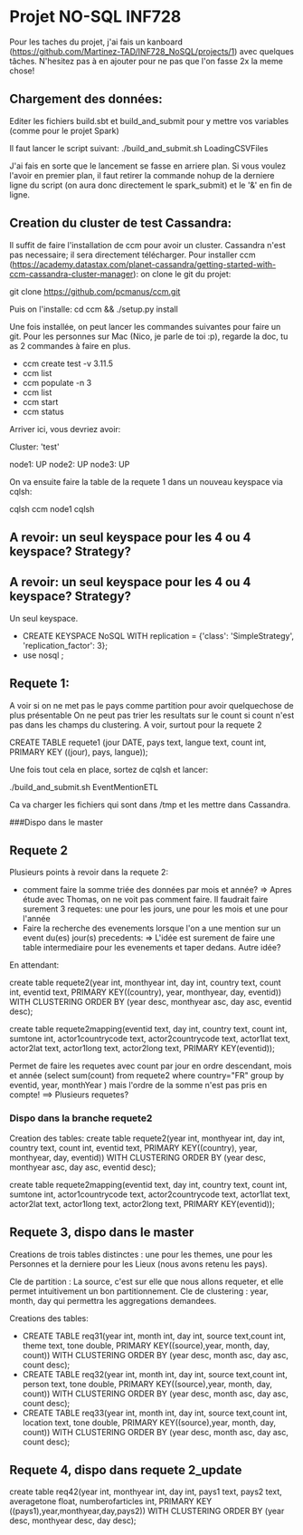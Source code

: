# Projet NO-SQL INF728

Pour les taches du projet, j'ai fais un kanboard (https://github.com/Martinez-TAD/INF728_NoSQL/projects/1) avec quelques tâches.
N'hesitez pas à en ajouter pour ne pas que l'on fasse 2x la meme chose!


## Chargement des données:
Editer les fichiers build.sbt et build_and_submit pour y mettre vos variables (comme pour le projet Spark)

Il faut lancer le script suivant:
./build_and_submit.sh LoadingCSVFiles

J'ai fais en sorte que le lancement se fasse en arriere plan. Si vous voulez l'avoir en premier plan, il faut retirer la commande nohup de la derniere ligne du script (on aura donc directement le spark_submit) et le '&' en fin de ligne.

## Creation du cluster de test Cassandra:
Il suffit de faire l'installation de ccm pour avoir un cluster. Cassandra n'est pas necessaire; il sera directement télécharger.
Pour installer ccm (https://academy.datastax.com/planet-cassandra/getting-started-with-ccm-cassandra-cluster-manager):
on clone le git du projet:

git clone https://github.com/pcmanus/ccm.git

Puis on l'installe:
cd ccm && ./setup.py install


Une fois installée, on peut lancer les commandes suivantes pour faire un git. Pour les personnes sur Mac (Nico, je parle de toi :p), regarde la doc, tu as 2 commandes à faire en plus.

* ccm create test -v 3.11.5
* ccm list
* ccm populate -n 3
* ccm list
* ccm start
* ccm status

Arriver ici, vous devriez avoir:

Cluster: 'test'

node1: UP
node2: UP
node3: UP

On va ensuite faire la table de la requete 1 dans un nouveau keyspace via cqlsh:

cqlsh
ccm node1 cqlsh

## A revoir: un seul keyspace pour les 4 ou 4 keyspace? Strategy? 

## A revoir: un seul keyspace pour les 4 ou 4 keyspace? Strategy? 

Un seul keyspace.


* CREATE KEYSPACE NoSQL WITH replication = {'class': 'SimpleStrategy', 'replication_factor': 3};
* use nosql ;

## Requete 1:
A voir si on ne met pas le pays comme partition pour avoir quelquechose de plus présentable
On ne peut pas trier les resultats sur le count si count n'est pas dans les champs du clustering. A voir, surtout pour la requete 2

CREATE TABLE requete1 (jour DATE, pays text, langue text, count int, PRIMARY KEY ((jour), pays, langue));

Une fois tout cela en place, sortez de cqlsh et lancer:

./build_and_submit.sh EventMentionETL

Ca va charger les fichiers qui sont dans /tmp et les mettre dans Cassandra.

###Dispo dans le master

## Requete 2
Plusieurs points à revoir dans la requete 2:
 - comment faire la somme triée des données par mois et année?
   => Apres étude avec Thomas, on ne voit pas comment faire. 
   Il faudrait faire surement 3 requetes: une pour les jours, une pour les mois et une pour l'année
 - Faire la recherche des evenements lorsque l'on a une mention sur un event du(es)  jour(s) precedents:
   => L'idée est surement de faire une table intermediaire pour les evenements et taper dedans. Autre idée?

En attendant:


create table requete2(year int, monthyear int, day int, country text, count int, eventid text, PRIMARY KEY((country), year, monthyear, day, eventid)) WITH CLUSTERING ORDER BY (year desc, monthyear asc, day asc, eventid desc);

create table requete2mapping(eventid text, day int, country text, count int, sumtone int, actor1countrycode text, actor2countrycode text, actor1lat text, actor2lat text, actor1long text, actor2long text, PRIMARY KEY(eventid));  


Permet de faire les requetes avec count par jour en ordre descendant, mois et année (select sum(count) from requete2 where country="FR" group by eventid, year, monthYear ) mais l'ordre de la somme n'est pas pris en compte!
==> Plusieurs requetes?

### Dispo dans la branche requete2

Creation des tables:
create table requete2(year int, monthyear int, day int, country text, count int, eventid text, PRIMARY KEY((country), year, monthyear, day, eventid)) WITH CLUSTERING ORDER BY (year desc, monthyear asc, day asc, eventid desc);

create table requete2mapping(eventid text, day int, country text, count int, sumtone int, actor1countrycode text, actor2countrycode text, actor1lat text, actor2lat text, actor1long text, actor2long text, PRIMARY KEY(eventid));  


## Requete 3, dispo dans le master
 Creations de trois tables distinctes : une pour les themes, une pour les Personnes et la derniere pour les Lieux (nous avons retenu les pays).
 
 Cle de partition : La source, c'est sur elle que nous allons requeter, et elle permet intuitivement un bon partitionnement.
 Cle de clustering : year, month, day qui permettra les aggregations demandees.
 
 Creations des tables:
- CREATE TABLE req31(year int, month int, day int, source text,count int, theme text, tone double, PRIMARY KEY((source),year, month, day, count)) WITH CLUSTERING ORDER BY (year desc, month asc, day asc, count desc);
- CREATE TABLE req32(year int, month int, day int, source text,count int, person text, tone double, PRIMARY KEY((source),year, month, day, count)) WITH CLUSTERING ORDER BY (year desc, month asc, day asc, count desc);
- CREATE TABLE req33(year int, month int, day int, source text,count int, location text, tone double, PRIMARY KEY((source),year, month, day, count)) WITH CLUSTERING ORDER BY (year desc, month asc, day asc, count desc);

## Requete 4, dispo dans requete 2_update
create table req42(year int, monthyear int, day int, pays1 text, pays2 text, averagetone float, numberofarticles int, PRIMARY KEY ((pays1),year,monthyear,day,pays2)) WITH CLUSTERING ORDER BY (year desc, monthyear desc, day desc); 
